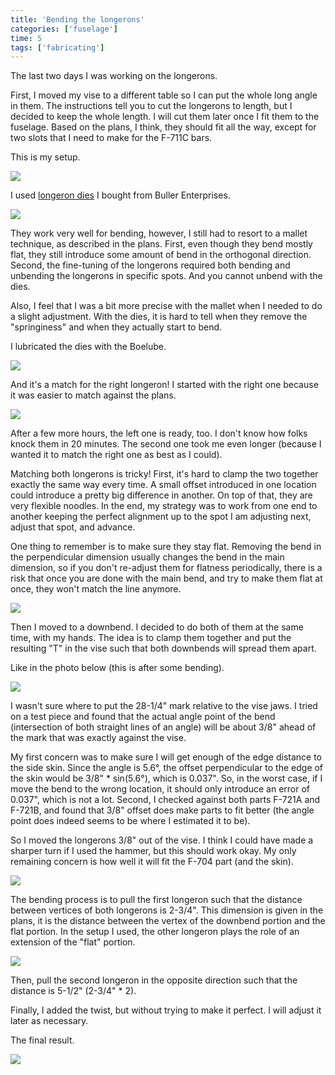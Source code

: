 ```yaml
---
title: 'Bending the longerons'
categories: ['fuselage']
time: 5
tags: ['fabricating']
---
```


The last two days I was working on the longerons.

<!-- more -->

First, I moved my vise to a different table so I can put the whole long angle in them. The instructions tell you to cut the longerons to length, but I decided to keep the whole length. I will cut them later once I fit them to the fuselage. Based on the plans, I think, they should fit all the way, except for two slots that I need to make for the F-711C bars.

This is my setup.

![](0-setup.jpeg)

I used [longeron dies](https://bullerent.com/product/longeron-bending-die-set/) I bought from Buller Enterprises. 

![](1-longeron-dies.jpeg)

They work very well for bending, however, I still had to resort to a mallet technique, as described in the plans. First, even though they bend mostly flat, they still introduce some amount of bend in the orthogonal direction. Second, the fine-tuning of the longerons required both bending and unbending the longerons in specific spots. And you cannot unbend with the dies.

Also, I feel that I was a bit more precise with the mallet when I needed to do a slight adjustment. With the dies, it is hard to tell when they remove the "springiness" and when they actually start to bend.

I lubricated the dies with the Boelube.

![](2-lubricating-the-dies.jpeg)

And it's a match for the right longeron! I started with the right one because it was easier to match against the plans.

![](3-its-a-match.jpeg)

After a few more hours, the left one is ready, too. I don't know how folks knock them in 20 minutes. The second one took me even longer (because I wanted it to match the right one as best as I could).

Matching both longerons is tricky! First, it's hard to clamp the two together exactly the same way every time. A small offset introduced in one location could introduce a pretty big difference in another. On top of that, they are very flexible noodles. In the end, my strategy was to work from one end to another keeping the perfect alignment up to the spot I am adjusting next, adjust that spot, and advance.

One thing to remember is to make sure they stay flat. Removing the bend in the perpendicular dimension usually changes the bend in the main dimension, so if you don't re-adjust them for flatness periodically, there is a risk that once you are done with the main bend, and try to make them flat at once, they won't match the line anymore.

![](4-both-match.jpeg)

Then I moved to a downbend. I decided to do both of them at the same time, with my hands. The idea is to clamp them together and put the resulting "T" in the vise such that both downbends will spread them apart.

Like in the photo below (this is after some bending).

![](5-downbend-setup.jpeg)

I wasn't sure where to put the 28-1/4" mark relative to the vise jaws. I tried on a test piece and found that the actual angle point of the bend (intersection of both straight lines of an angle) will be about 3/8" ahead of the mark that was exactly against the vise.

My first concern was to make sure I will get enough of the edge distance to the side skin. Since the angle is 5.6°, the offset perpendicular to the edge of the skin would be 3/8" * sin(5.6°), which is 0.037". So, in the worst case, if I move the bend to the wrong location, it should only introduce an error of 0.037", which is not a lot. Second, I checked against both parts F-721A and F-721B, and found that 3/8" offset does make parts to fit better (the angle point does indeed seems to be where I estimated it to be).

So I moved the longerons 3/8" out of the vise. I think I could have made a sharper turn if I used the hammer, but this should work okay. My only remaining concern is how well it will fit the F-704 part (and the skin).

![](6-downbend-marks.jpeg)

The bending process is to pull the first longeron such that the distance between vertices of both longerons is 2-3/4". This dimension is given in the plans, it is the distance between the vertex of the downbend portion and the flat portion. In the setup I used, the other longeron plays the role of an extension of the "flat" portion.

![](7-downbend.jpeg)

Then, pull the second longeron in the opposite direction such that the distance is 5-1/2" (2-3/4" * 2).

Finally, I added the twist, but without trying to make it perfect. I will adjust it later as necessary.

The final result.

![](8-the-result.jpeg)